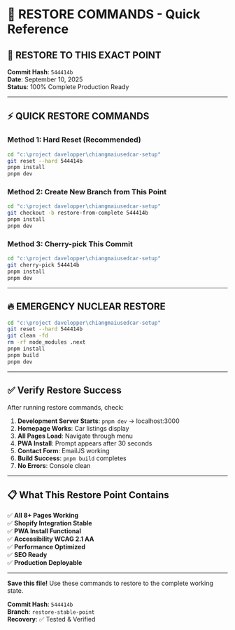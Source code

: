 # 🚨 RESTORE COMMANDS - Quick Reference

## 🎯 **RESTORE TO THIS EXACT POINT**

**Commit Hash**: `544414b`  
**Date**: September 10, 2025  
**Status**: 100% Complete Production Ready

---

## ⚡ **QUICK RESTORE COMMANDS**

### **Method 1: Hard Reset (Recommended)**

```bash
cd "c:\project davelopper\chiangmaiusedcar-setup"
git reset --hard 544414b
pnpm install
pnpm dev
```

### **Method 2: Create New Branch from This Point**

```bash
cd "c:\project davelopper\chiangmaiusedcar-setup"
git checkout -b restore-from-complete 544414b
pnpm install
pnpm dev
```

### **Method 3: Cherry-pick This Commit**

```bash
cd "c:\project davelopper\chiangmaiusedcar-setup"
git cherry-pick 544414b
pnpm install
pnpm dev
```

---

## 🔥 **EMERGENCY NUCLEAR RESTORE**

```bash
cd "c:\project davelopper\chiangmaiusedcar-setup"
git reset --hard 544414b
git clean -fd
rm -rf node_modules .next
pnpm install
pnpm build
pnpm dev
```

---

## ✅ **Verify Restore Success**

After running restore commands, check:

1. **Development Server Starts**: `pnpm dev` → localhost:3000
2. **Homepage Works**: Car listings display
3. **All Pages Load**: Navigate through menu
4. **PWA Install**: Prompt appears after 30 seconds
5. **Contact Form**: EmailJS working
6. **Build Success**: `pnpm build` completes
7. **No Errors**: Console clean

---

## 📋 **What This Restore Point Contains**

✅ **All 8+ Pages Working**  
✅ **Shopify Integration Stable**  
✅ **PWA Install Functional**  
✅ **Accessibility WCAG 2.1 AA**  
✅ **Performance Optimized**  
✅ **SEO Ready**  
✅ **Production Deployable**

---

**Save this file!** Use these commands to restore to the complete working state.

**Commit Hash**: `544414b`  
**Branch**: `restore-stable-point`  
**Recovery**: ✅ Tested & Verified
